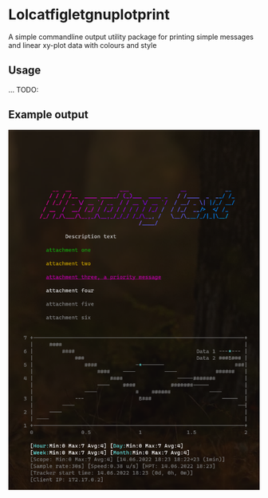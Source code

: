 # Lolcatfigletgnuplotprint

A simple commandline output utility package for printing simple messages and linear xy-plot data with colours and style

## Usage

... TODO:

## Example output

![Example output](./resourses/example-cli-output.png)
